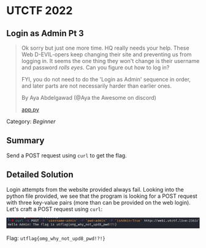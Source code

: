 # UTCTF 2022
## Login as Admin Pt 3

> Ok sorry but just one more time. HQ really needs your help. These Web D-EVIL-opers keep changing their site and preventing us from logging in. It seems the one thing they won't change is their username and password *rolls eyes*. Can you figure out how to log in?
>
> FYI, you do not need to do the 'Login as Admin' sequence in order, and later parts are not necessarily harder than earlier ones.
>
> By Aya Abdelgawad (@Aya the Awesome on discord)
>
> [app.py](https://github.com/03npan/ctf-write-ups/blob/main/utctf_2022/login_as_admin_pt_3/app.py)

Category: *Beginner*

## Summary

Send a POST request using `curl` to get the flag.

## Detailed Solution

Login attempts from the website provided always fail. Looking into the python file provided, we see that the program is looking for a POST request with three key-value pairs (more than can be provided on the web login). Let's craft a POST request using `curl`:

![flag.png](https://github.com/03npan/ctf-write-ups/blob/main/utctf_2022/login_as_admin_pt_3/flag.png)

Flag: `utflag{omg_why_not_upd8_pwd!?!}`